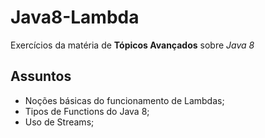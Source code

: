 # Java8-Lambda
Exercícios da matéria de **Tópicos Avançados** sobre _Java 8_

## Assuntos 
- Noções básicas do funcionamento de Lambdas;
- Tipos de Functions do Java 8;
- Uso de Streams;
